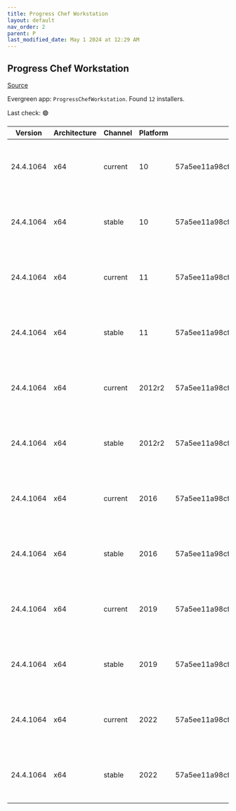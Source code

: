 ```yaml
---
title: Progress Chef Workstation
layout: default
nav_order: 2
parent: P
last_modified_date: May 1 2024 at 12:29 AM
---
```


## Progress Chef Workstation

[Source](https://www.chef.io/products/chef-workstation)

Evergreen app: `ProgressChefWorkstation`. Found `12` installers.

Last check: 🟢

| Version   | Architecture | Channel | Platform | Sha256                                                           | URI                                                                                                                                                                                                                                            |
| --------- | ------------ | ------- | -------- | ---------------------------------------------------------------- | ---------------------------------------------------------------------------------------------------------------------------------------------------------------------------------------------------------------------------------------------- |
| 24.4.1064 | x64          | current | 10       | 57a5ee11a98cf682f0da67af1ceece3f9eec648849f4ec7d55267dcf86a030cd | [https://packages.chef.io/files/current/chef-workstation/24.4.1064/windows/10/chef-workstation-24.4.1064-1-x64.msi](https://packages.chef.io/files/current/chef-workstation/24.4.1064/windows/10/chef-workstation-24.4.1064-1-x64.msi)         |
| 24.4.1064 | x64          | stable  | 10       | 57a5ee11a98cf682f0da67af1ceece3f9eec648849f4ec7d55267dcf86a030cd | [https://packages.chef.io/files/stable/chef-workstation/24.4.1064/windows/10/chef-workstation-24.4.1064-1-x64.msi](https://packages.chef.io/files/stable/chef-workstation/24.4.1064/windows/10/chef-workstation-24.4.1064-1-x64.msi)           |
| 24.4.1064 | x64          | current | 11       | 57a5ee11a98cf682f0da67af1ceece3f9eec648849f4ec7d55267dcf86a030cd | [https://packages.chef.io/files/current/chef-workstation/24.4.1064/windows/11/chef-workstation-24.4.1064-1-x64.msi](https://packages.chef.io/files/current/chef-workstation/24.4.1064/windows/11/chef-workstation-24.4.1064-1-x64.msi)         |
| 24.4.1064 | x64          | stable  | 11       | 57a5ee11a98cf682f0da67af1ceece3f9eec648849f4ec7d55267dcf86a030cd | [https://packages.chef.io/files/stable/chef-workstation/24.4.1064/windows/11/chef-workstation-24.4.1064-1-x64.msi](https://packages.chef.io/files/stable/chef-workstation/24.4.1064/windows/11/chef-workstation-24.4.1064-1-x64.msi)           |
| 24.4.1064 | x64          | current | 2012r2   | 57a5ee11a98cf682f0da67af1ceece3f9eec648849f4ec7d55267dcf86a030cd | [https://packages.chef.io/files/current/chef-workstation/24.4.1064/windows/2012r2/chef-workstation-24.4.1064-1-x64.msi](https://packages.chef.io/files/current/chef-workstation/24.4.1064/windows/2012r2/chef-workstation-24.4.1064-1-x64.msi) |
| 24.4.1064 | x64          | stable  | 2012r2   | 57a5ee11a98cf682f0da67af1ceece3f9eec648849f4ec7d55267dcf86a030cd | [https://packages.chef.io/files/stable/chef-workstation/24.4.1064/windows/2012r2/chef-workstation-24.4.1064-1-x64.msi](https://packages.chef.io/files/stable/chef-workstation/24.4.1064/windows/2012r2/chef-workstation-24.4.1064-1-x64.msi)   |
| 24.4.1064 | x64          | current | 2016     | 57a5ee11a98cf682f0da67af1ceece3f9eec648849f4ec7d55267dcf86a030cd | [https://packages.chef.io/files/current/chef-workstation/24.4.1064/windows/2016/chef-workstation-24.4.1064-1-x64.msi](https://packages.chef.io/files/current/chef-workstation/24.4.1064/windows/2016/chef-workstation-24.4.1064-1-x64.msi)     |
| 24.4.1064 | x64          | stable  | 2016     | 57a5ee11a98cf682f0da67af1ceece3f9eec648849f4ec7d55267dcf86a030cd | [https://packages.chef.io/files/stable/chef-workstation/24.4.1064/windows/2016/chef-workstation-24.4.1064-1-x64.msi](https://packages.chef.io/files/stable/chef-workstation/24.4.1064/windows/2016/chef-workstation-24.4.1064-1-x64.msi)       |
| 24.4.1064 | x64          | current | 2019     | 57a5ee11a98cf682f0da67af1ceece3f9eec648849f4ec7d55267dcf86a030cd | [https://packages.chef.io/files/current/chef-workstation/24.4.1064/windows/2019/chef-workstation-24.4.1064-1-x64.msi](https://packages.chef.io/files/current/chef-workstation/24.4.1064/windows/2019/chef-workstation-24.4.1064-1-x64.msi)     |
| 24.4.1064 | x64          | stable  | 2019     | 57a5ee11a98cf682f0da67af1ceece3f9eec648849f4ec7d55267dcf86a030cd | [https://packages.chef.io/files/stable/chef-workstation/24.4.1064/windows/2019/chef-workstation-24.4.1064-1-x64.msi](https://packages.chef.io/files/stable/chef-workstation/24.4.1064/windows/2019/chef-workstation-24.4.1064-1-x64.msi)       |
| 24.4.1064 | x64          | current | 2022     | 57a5ee11a98cf682f0da67af1ceece3f9eec648849f4ec7d55267dcf86a030cd | [https://packages.chef.io/files/current/chef-workstation/24.4.1064/windows/2022/chef-workstation-24.4.1064-1-x64.msi](https://packages.chef.io/files/current/chef-workstation/24.4.1064/windows/2022/chef-workstation-24.4.1064-1-x64.msi)     |
| 24.4.1064 | x64          | stable  | 2022     | 57a5ee11a98cf682f0da67af1ceece3f9eec648849f4ec7d55267dcf86a030cd | [https://packages.chef.io/files/stable/chef-workstation/24.4.1064/windows/2022/chef-workstation-24.4.1064-1-x64.msi](https://packages.chef.io/files/stable/chef-workstation/24.4.1064/windows/2022/chef-workstation-24.4.1064-1-x64.msi)       |
